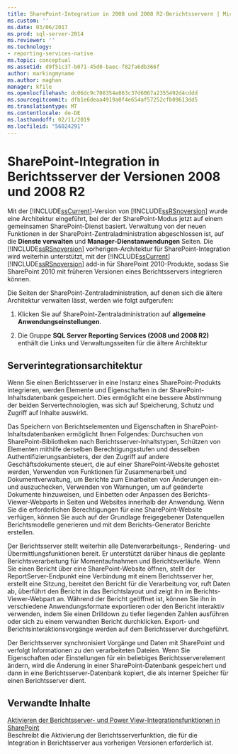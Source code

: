 ```yaml
---
title: SharePoint-Integration in 2008 und 2008 R2-Berichtsservern | Microsoft-Dokumentation
ms.custom: ''
ms.date: 03/06/2017
ms.prod: sql-server-2014
ms.reviewer: ''
ms.technology:
- reporting-services-native
ms.topic: conceptual
ms.assetid: d9f51c37-b071-45d0-baec-f82fa6db366f
author: markingmyname
ms.author: maghan
manager: kfile
ms.openlocfilehash: dc06dc9c708354e863c37d6067a2355492d4cddd
ms.sourcegitcommit: dfb1e6deaa4919a0f4e654af57252cfb09613dd5
ms.translationtype: MT
ms.contentlocale: de-DE
ms.lasthandoff: 02/11/2019
ms.locfileid: "56024291"
---
```

# <a name="sharepoint-integration-with-2008-and-2008-r2--report-servers"></a>SharePoint-Integration in Berichtsserver der Versionen 2008 und 2008 R2
  Mit der [!INCLUDE[ssCurrent](../includes/sscurrent-md.md)]-Version von [!INCLUDE[ssRSnoversion](../includes/ssrsnoversion-md.md)] wurde eine Architektur eingeführt, bei der der SharePoint-Modus jetzt auf einem gemeinsamen SharePoint-Dienst basiert. Verwaltung von der neuen Funktionen in der SharePoint-Zentraladministration abgeschlossen ist, auf die **Dienste verwalten** und **Manager-Dienstanwendungen** Seiten. Die [!INCLUDE[ssRSnoversion](../includes/ssrsnoversion-md.md)] vorherigen-Architektur für SharePoint-Integration wird weiterhin unterstützt, mit der [!INCLUDE[ssCurrent](../includes/sscurrent-md.md)] [!INCLUDE[ssRSnoversion](../includes/ssrsnoversion-md.md)] add-in für SharePoint 2010-Produkte, sodass Sie SharePoint 2010 mit früheren Versionen eines Berichtsservers integrieren können.  
  
 Die Seiten der SharePoint-Zentraladministration, auf denen sich die ältere Architektur verwalten lässt, werden wie folgt aufgerufen:  
  
1.  Klicken Sie auf SharePoint-Zentraladministration auf **allgemeine Anwendungseinstellungen**.  
  
2.  Die Gruppe **SQL Server Reporting Services (2008 und 2008 R2)** enthält die Links und Verwaltungsseiten für die ältere Architektur  
  
## <a name="server-integration-architecture"></a>Serverintegrationsarchitektur  
 Wenn Sie einen Berichtsserver in eine Instanz eines SharePoint-Produkts integrieren, werden Elemente und Eigenschaften in der SharePoint-Inhaltsdatenbank gespeichert. Dies ermöglicht eine bessere Abstimmung der beiden Servertechnologien, was sich auf Speicherung, Schutz und Zugriff auf Inhalte auswirkt.  
  
 Das Speichern von Berichtselementen und Eigenschaften in SharePoint-Inhaltsdatenbanken ermöglicht Ihnen Folgendes: Durchsuchen von SharePoint-Bibliotheken nach Berichtsserver-Inhaltstypen, Schützen von Elementen mithilfe derselben Berechtigungsstufen und desselben Authentifizierungsanbieters, der den Zugriff auf andere Geschäftsdokumente steuert, die auf einer SharePoint-Website gehostet werden, Verwenden von Funktionen für Zusammenarbeit und Dokumentverwaltung, um Berichte zum Einarbeiten von Änderungen ein- und auszuchecken, Verwenden von Warnungen, um auf geänderte Dokumente hinzuweisen, und Einbetten oder Anpassen des Berichts-Viewer-Webparts in Seiten und Websites innerhalb der Anwendung. Wenn Sie die erforderlichen Berechtigungen für eine SharePoint-Website verfügen, können Sie auch auf der Grundlage freigegebener Datenquellen Berichtsmodelle generieren und mit dem Berichts-Generator Berichte erstellen.  
  
 Der Berichtsserver stellt weiterhin alle Datenverarbeitungs-, Rendering- und Übermittlungsfunktionen bereit. Er unterstützt darüber hinaus die geplante Berichtsverarbeitung für Momentaufnahmen und Berichtsverläufe. Wenn Sie einen Bericht über eine SharePoint-Website öffnen, stellt der ReportServer-Endpunkt eine Verbindung mit einem Berichtsserver her, erstellt eine Sitzung, bereitet den Bericht für die Verarbeitung vor, ruft Daten ab, überführt den Bericht in das Berichtslayout und zeigt ihn im Berichts-Viewer-Webpart an. Während der Bericht geöffnet ist, können Sie ihn in verschiedene Anwendungsformate exportieren oder den Bericht interaktiv verwenden, indem Sie einen Drilldown zu tiefer liegenden Zahlen ausführen oder sich zu einem verwandten Bericht durchklicken. Export- und Berichtsinteraktionsvorgänge werden auf dem Berichtsserver durchgeführt.  
  
 Der Berichtsserver synchronisiert Vorgänge und Daten mit SharePoint und verfolgt Informationen zu den verarbeiteten Dateien. Wenn Sie Eigenschaften oder Einstellungen für ein beliebiges Berichtsserverelement ändern, wird die Änderung in einer SharePoint-Datenbank gespeichert und dann in eine Berichtsserver-Datenbank kopiert, die als interner Speicher für einen Berichtsserver dient.  
  
## <a name="related-content"></a>Verwandte Inhalte  
 [Aktivieren der Berichtsserver- und Power View-Integrationsfunktionen in SharePoint](activate-the-report-server-and-power-view-integration-features-in-sharepoint.md)  
 Beschreibt die Aktivierung der Berichtsserverfunktion, die für die Integration in Berichtsserver aus vorherigen Versionen erforderlich ist.  
  
  
